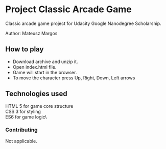 # Project Classic Arcade Game

Classic arcade game project for Udacity Google Nanodegree Scholarship.

Author: Mateusz Margos

## How to play

- Download archive and unzip it.
- Open index.html file.
- Game will start in the browser.
- To move the character press Up, Right, Down, Left arrows

## Technologies used

HTML 5 for game core structure\
CSS 3 for styling\
ES6 for game logic\

### Contributing
Not applicable.